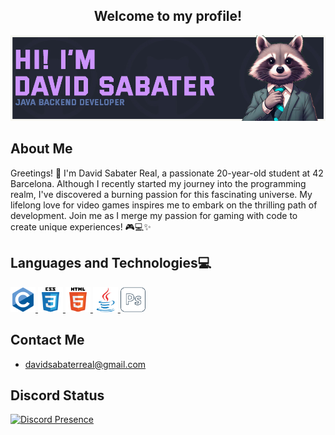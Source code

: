 <h2 align="center">Welcome to my profile!</h2>
<p align="center">
    <img src="myheader-dsabater-java-backend.jpg" />
</p>

<h2>About Me</h2>

Greetings! 👋 I'm David Sabater Real, a passionate 20-year-old student at 42 Barcelona. Although I recently started my journey into the programming realm, I've discovered a burning passion for this fascinating universe. My lifelong love for video games inspires me to embark on the thrilling path of development. Join me as I merge my passion for gaming with code to create unique experiences! 🎮💻✨

<h2>Languages ​​and Technologies💻</h2> 

<p align="left"> <a href="https://www.cprogramming.com/" target="_blank" rel="noreferrer"> <img src="https://raw.githubusercontent.com/devicons/devicon/master/icons/c/c-original.svg" alt="c" width="40" height="40"/> </a> <a href="https://www.w3schools.com/css/" target="_blank" rel="noreferrer"> <img src="https://raw.githubusercontent.com/devicons/devicon/master/icons/css3/css3-original-wordmark.svg" alt="css3" width="40" height="40"/> </a> <a href="https://www.w3.org/html/" target="_blank" rel="noreferrer"> <img src="https://raw.githubusercontent.com/devicons/devicon/master/icons/html5/html5-original-wordmark.svg" alt="html5" width="40" height="40"/> </a> <a href="https://www.java.com" target="_blank" rel="noreferrer"> <img src="https://raw.githubusercontent.com/devicons/devicon/master/icons/java/java-original.svg" alt="java" width="40" height="40"/> </a> <a href="https://www.photoshop.com/en" target="_blank" rel="noreferrer"> <img src="https://raw.githubusercontent.com/devicons/devicon/master/icons/photoshop/photoshop-line.svg" alt="photoshop" width="40" height="40"/> </a> </p>

<h2>Contact Me</h2>

- davidsabaterreal@gmail.com

<h2>Discord Status</h2>

[![Discord Presence](https://lanyard.cnrad.dev/api/286107788755730432)](https://discord.com/users/286107788755730432)
